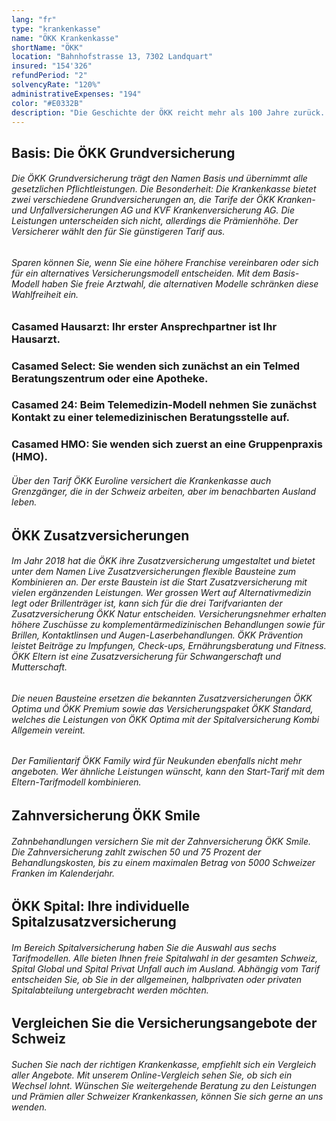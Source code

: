 ```yaml
---
lang: "fr"
type: "krankenkasse"
name: "ÖKK Krankenkasse"
shortName: "ÖKK"
location: "Bahnhofstrasse 13, 7302 Landquart"
insured: "154'326"
refundPeriod: "2"
solvencyRate: "120%"
administrativeExpenses: "194"
color: "#E0332B"
description: "Die Geschichte der ÖKK reicht mehr als 100 Jahre zurück. Ums Jahr 1900 herum entstehen im Kanton Graubünden mehrere öffentliche Krankenkassen. Nach dem Zweiten Weltkrieg arbeitete die Kassen enger zusammen und gründeten 1996 eine gemeinsame Krankenversicherung. Der neu entstandenen Stiftung schlossen sich 2004 auch die ÖKK Winterthur und 2009 die Krankenversicherung Flachtaal an. Der heute Unternehmenssitz befindet sich in Landquart. Die Krankenkasse zählt rund 180'000 private Versicherungsnehmer und erzielte im Jahr 2016 etwa 800 Millionen Schweizer Franken an Prämieneinnahmen."
---
```


## Basis: Die ÖKK Grundversicherung

###### Die ÖKK Grundversicherung trägt den Namen Basis und übernimmt alle gesetzlichen Pflichtleistungen. Die Besonderheit: Die Krankenkasse bietet zwei verschiedene Grundversicherungen an, die Tarife der ÖKK Kranken- und Unfallversicherungen AG und KVF Krankenversicherung AG. Die Leistungen unterscheiden sich nicht, allerdings die Prämienhöhe. Der Versicherer wählt den für Sie günstigeren Tarif aus.

###### Sparen können Sie, wenn Sie eine höhere Franchise vereinbaren oder sich für ein alternatives Versicherungsmodell entscheiden. Mit dem Basis-Modell haben Sie freie Arztwahl, die alternativen Modelle schränken diese Wahlfreiheit ein.

### Casamed Hausarzt: Ihr erster Ansprechpartner ist Ihr Hausarzt.

### Casamed Select: Sie wenden sich zunächst an ein Telmed Beratungszentrum oder eine Apotheke.

### Casamed 24: Beim Telemedizin-Modell nehmen Sie zunächst Kontakt zu einer telemedizinischen Beratungsstelle auf.

### Casamed HMO: Sie wenden sich zuerst an eine Gruppenpraxis (HMO).

###### Über den Tarif ÖKK Euroline versichert die Krankenkasse auch Grenzgänger, die in der Schweiz arbeiten, aber im benachbarten Ausland leben.

## ÖKK Zusatzversicherungen

###### Im Jahr 2018 hat die ÖKK ihre Zusatzversicherung umgestaltet und bietet unter dem Namen Live Zusatzversicherungen flexible Bausteine zum Kombinieren an. Der erste Baustein ist die Start Zusatzversicherung mit vielen ergänzenden Leistungen. Wer grossen Wert auf Alternativmedizin legt oder Brillenträger ist, kann sich für die drei Tarifvarianten der Zusatzversicherung ÖKK Natur entscheiden. Versicherungsnehmer erhalten höhere Zuschüsse zu komplementärmedizinischen Behandlungen sowie für Brillen, Kontaktlinsen und Augen-Laserbehandlungen. ÖKK Prävention leistet Beiträge zu Impfungen, Check-ups, Ernährungsberatung und Fitness. ÖKK Eltern ist eine Zusatzversicherung für Schwangerschaft und Mutterschaft.

###### Die neuen Bausteine ersetzen die bekannten Zusatzversicherungen ÖKK Optima und ÖKK Premium sowie das Versicherungspaket ÖKK Standard, welches die Leistungen von ÖKK Optima mit der Spitalversicherung Kombi Allgemein vereint.

###### Der Familientarif ÖKK Family wird für Neukunden ebenfalls nicht mehr angeboten. Wer ähnliche Leistungen wünscht, kann den Start-Tarif mit dem Eltern-Tarifmodell kombinieren.

## Zahnversicherung ÖKK Smile

###### Zahnbehandlungen versichern Sie mit der Zahnversicherung ÖKK Smile. Die Zahnversicherung zahlt zwischen 50 und 75 Prozent der Behandlungskosten, bis zu einem maximalen Betrag von 5000 Schweizer Franken im Kalenderjahr.

## ÖKK Spital: Ihre individuelle Spitalzusatzversicherung

###### Im Bereich Spitalversicherung haben Sie die Auswahl aus sechs Tarifmodellen. Alle bieten Ihnen freie Spitalwahl in der gesamten Schweiz, Spital Global und Spital Privat Unfall auch im Ausland. Abhängig vom Tarif entscheiden Sie, ob Sie in der allgemeinen, halbprivaten oder privaten Spitalabteilung untergebracht werden möchten.

## Vergleichen Sie die Versicherungsangebote der Schweiz

###### Suchen Sie nach der richtigen Krankenkasse, empfiehlt sich ein Vergleich aller Angebote. Mit unserem Online-Vergleich sehen Sie, ob sich ein Wechsel lohnt. Wünschen Sie weitergehende Beratung zu den Leistungen und Prämien aller Schweizer Krankenkassen, können Sie sich gerne an uns wenden.

